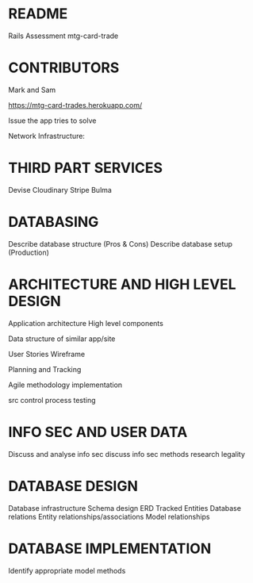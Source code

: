 # README

Rails Assessment
mtg-card-trade

# CONTRIBUTORS
Mark and Sam

https://mtg-card-trades.herokuapp.com/

Issue the app tries to solve

Network Infrastructure:

# THIRD PART SERVICES
Devise
Cloudinary
Stripe
Bulma

# DATABASING
Describe database structure (Pros & Cons)
Describe database setup (Production)

# ARCHITECTURE AND HIGH LEVEL DESIGN
Application architecture
High level components

Data structure of similar app/site

User Stories
Wireframe

Planning and Tracking

Agile methodology implementation

src control process
testing

# INFO SEC AND USER DATA
Discuss and analyse info sec
discuss info sec methods
research legality

# DATABASE DESIGN
Database infrastructure
Schema design
ERD
Tracked Entities
Database relations
Entity relationships/associations
Model relationships

# DATABASE IMPLEMENTATION
Identify appropriate model methods